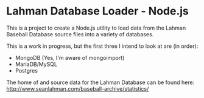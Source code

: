 Lahman Database Loader - Node.js
=========

This is a project to create a Node.js utility to load data from the Lahman Baseball Database source files into a variety of databases.

This is a work in progress, but the first three I intend to look at are (in order):
* MongoDB (Yes, I'm aware of mongoimport)
* MariaDB/MySQL
* Postgres

The home of and source data for the Lahman Database can be found here: http://www.seanlahman.com/baseball-archive/statistics/
